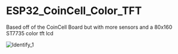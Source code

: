 # ESP32_CoinCell_Color_TFT
Based off of the CoinCell Board but with more sensors and a 80x160 ST7735 color tft lcd

![Identify_1](https://user-images.githubusercontent.com/4991664/97198353-75da4b00-178d-11eb-99a8-423e4afa3d99.png)


